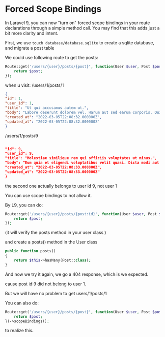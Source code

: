 # Forced Scope Bindings

In Laravel 9, you can now "turn on" forced scope bindings in your route declarations through a simple method call. You may find that this adds just a bit more clarity and intent.

First, we use ```touch database/database.sqlite```
to create a sqlite database, and migrate a post table

We could use following route to get the posts:

```php
Route::get('/users/{user}/posts/{post}', function(User $user, Post $post){
    return $post;
});
```

when u visit: /users/1/posts/1

```json
{
"id": 1,
"user_id": 1,
"title": "Ut qui accusamus autem ut.",
"body": "Labore deserunt dolorem vel. Harum aut sed earum corporis. Qui iure est occaecati delectus qui voluptatem. Et repellendus qui atque. Id ea quia id ipsam unde voluptatem.",
"created_at": "2022-03-05T22:08:32.000000Z",
"updated_at": "2022-03-05T22:08:32.000000Z"
}
```

/users/1/posts/9

```json

"id": 9,
"user_id": 9,
"title": "Molestiae similique rem qui officiis voluptates ut minus.",
"body": "Eum quia et eligendi voluptatibus velit quasi. Dicta modi aut sed eum in sequi cum. Quae consequatur velit accusantium nisi. Qui et et rerum vel ratione sint quo in.",
"created_at": "2022-03-05T22:08:33.000000Z",
"updated_at": "2022-03-05T22:08:33.000000Z"
}
```

the second one actually belongs to user id 9, not user 1

You can use scope bindings to not allow it.

By L9, you can do:

```php
Route::get('/users/{user}/posts/{post:id}', function(User $user, Post $post){
    return $post;
});
```

(it will verify the posts method in your user class.)

and create a posts() method in the User class

```php
public function posts()
{
    return $this->hasMany(Post::class);
}
```

And now we try it again, we go a 404 response, which is we expected.

cause post id 9 did not belong to user 1.

But we will have no problem to get users/1/posts/1

You can also do:

```php
Route::get('/users/{user}/posts/{post}', function(User $user, Post $post){
    return $post;
})->scopeBindings();
```

to realize this.
